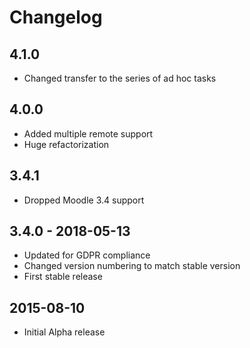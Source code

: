 # Changelog

## 4.1.0

- Changed transfer to the series of ad hoc tasks

## 4.0.0

- Added multiple remote support
- Huge refactorization

## 3.4.1

- Dropped Moodle 3.4 support

## 3.4.0 - 2018-05-13

- Updated for GDPR compliance
- Changed version numbering to match stable version
- First stable release

## 2015-08-10

- Initial Alpha release
